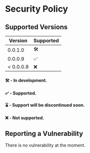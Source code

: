 # Security Policy

## Supported Versions

| Version | Supported |
| ------- | ----------|
| 0.0.1.0  |🛠️|
| 0.0.0.9  |✅|
| < 0.0.0.8 |❌|

#### 🛠️ - In development.
#### ✅ - Supported.
#### ⌛ - Support will be discontinued soon.
#### ❌ - Not supported.

## Reporting a Vulnerability

There is no vulnerability at the moment.
